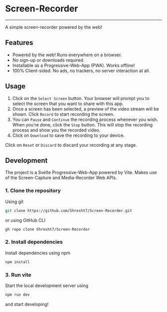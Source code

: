 # Screen-Recorder
-----------------

A simple screen-recorder powered by the web!

## Features

- Powered by the web! Runs everywhere on a browser.
- No sign-up or downloads required.
- Installable as a Progressive-Web-App (PWA). Works offline!
- 100% Client-sided. No ads, no trackers, no server interaction at all.

## Usage

1. Click on the `Select Screen` button. Your browser will prompt you to select the screen that you want to share with this app.
2. Once a screen has been selected, a preview of the video stream will be shown. Click `Record` to start recording the screen.
3. You can `Pause` and `Continue` the recording process whenever you wish. When you're done, click the `Stop` button. This will stop the recording process and show you the recorded video.
4. Click on `Download` to save the recording to your device.

Click on `Reset` or `Discard` to discard your recording at any stage.

## Development

The project is a Svelte Progressive-Web-App powered by Vite. Makes use of the Screen-Capture and Media-Recorder Web APIs.

### 1. Clone the repository

Using git

```sh
git clone https://github.com/Shresht7/Screen-Recorder.git
```

or using GitHub CLI

```sh
gh repo clone Shresht7/Screen-Recorder
```

### 2. Install dependencies

Install dependencies using npm

```sh
npm install
```

### 3. Run vite

Start the local development server using

```sh
npm run dev
```

and start developing!
